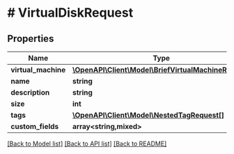 # # VirtualDiskRequest

## Properties

Name | Type | Description | Notes
------------ | ------------- | ------------- | -------------
**virtual_machine** | [**\OpenAPI\Client\Model\BriefVirtualMachineRequest**](BriefVirtualMachineRequest.md) |  |
**name** | **string** |  |
**description** | **string** |  | [optional]
**size** | **int** |  |
**tags** | [**\OpenAPI\Client\Model\NestedTagRequest[]**](NestedTagRequest.md) |  | [optional]
**custom_fields** | **array<string,mixed>** |  | [optional]

[[Back to Model list]](../../README.md#models) [[Back to API list]](../../README.md#endpoints) [[Back to README]](../../README.md)
